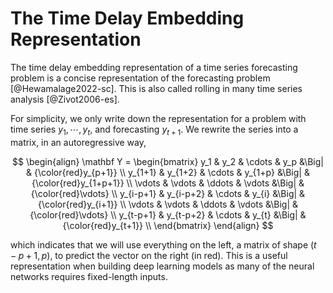 # The Time Delay Embedding Representation

The time delay embedding representation of a time series forecasting problem is a concise representation of the forecasting problem [@Hewamalage2022-sc]. This is also called rolling in many time series analysis [@Zivot2006-es].

For simplicity, we only write down the representation for a problem with time series $y_{1}, \cdots, y_{t}$, and forecasting $y_{t+1}$. We rewrite the series into a matrix, in an autoregressive way,

$$
\begin{align}
\mathbf Y = \begin{bmatrix}
y_1 & y_2 & \cdots & y_p &\Big| & {\color{red}y_{p+1}} \\
y_{1+1} & y_{1+2} & \cdots & y_{1+p} &\Big| &  {\color{red}y_{1+p+1}} \\
\vdots & \vdots & \ddots & \vdots &\Big| &  {\color{red}\vdots} \\
y_{i-p+1} & y_{i-p+2} & \cdots & y_{i} &\Big| &  {\color{red}y_{i+1}} \\
\vdots & \vdots & \ddots & \vdots &\Big| &  {\color{red}\vdots} \\
y_{t-p+1} & y_{t-p+2} & \cdots & y_{t} &\Big| &  {\color{red}y_{t+1}} \\
\end{bmatrix}
\end{align}
$$

which indicates that we will use everything on the left, a matrix of shape $(t-p+1,p)$, to predict the vector on the right (in red). This is a useful representation when building deep learning models as many of the neural networks requires fixed-length inputs.
